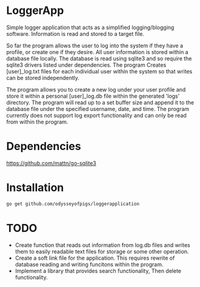 # LoggerApp

Simple logger application that acts as a simplified logging/blogging software.
Information is read and stored to a target file.

So far the program allows the user to log into the system if they have a 
profile, or create one if they desire. All user information is stored within a 
database file locally. The database is read using sqlite3 and so require the 
sqlite3 drivers listed under dependencies. The program Creates [user]_log.txt 
files for each individual user within the system so that writes can be stored 
independently.

The program allows you to create a new log under your user profile and store it 
within a personal [user]_log.db file within the generated 'logs' directory. The program 
will read up to a set buffer size and append it to the database file under the specified 
username, date, and time. The program currently does not support log export functionality 
and can only be read from within the program.


# Dependencies

https://github.com/mattn/go-sqlite3

# Installation

```bash
go get github.com/odysseyofpigs/loggerapplication
```

# TODO

* Create function that reads out information from log.db files and writes them to 
easily readable text files for storage or some other operation.
* Create a soft link file for the application. This requires rewrite of database reading 
and writing funcitons within the program.
* Implement a library that provides search functionality, Then delete functionality.
